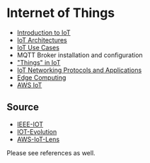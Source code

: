 # Internet of Things

* [Introduction to IoT](intro-to-iot.md)
* [IoT Architectures](iot-architecture.md)
* [IoT Use Cases](use-cases/iot-use-cases-demos.md)
* MQTT Broker installation and configuration
* ["Things" in IoT](things/README.md)
* [IoT Networking Protocols and Applications](networking/README.md)
* [Edge Computing](iot-edge-computing/README.md)
* [AWS IoT](aws-iot/README.md)


## Source
* [IEEE-IOT](http://forms1.ieee.org/rs/682-UPB-550/images/IEEE-IOT-White-Paper.pdf)
* [IOT-Evolution](https://www.nxp.com/docs/en/white-paper/INTOTHNGSWP.pdf)
* [AWS-IoT-Lens](https://d1.awsstatic.com/whitepapers/architecture/AWS-IoT-Lens.pdf)

Please see references as well.
